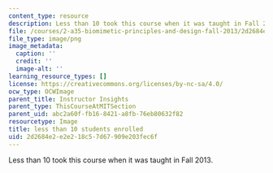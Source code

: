 ```yaml
---
content_type: resource
description: Less than 10 took this course when it was taught in Fall 2013.
file: /courses/2-a35-biomimetic-principles-and-design-fall-2013/2d2684e2e2e218c57d67909e203fec6f_ocwimage.2016-03-24.9923539885
file_type: image/png
image_metadata:
  caption: ''
  credit: ''
  image-alt: ''
learning_resource_types: []
license: https://creativecommons.org/licenses/by-nc-sa/4.0/
ocw_type: OCWImage
parent_title: Instructor Insights
parent_type: ThisCourseAtMITSection
parent_uid: abc2a60f-fb16-8421-a8fb-76eb80632f82
resourcetype: Image
title: less than 10 students enrolled
uid: 2d2684e2-e2e2-18c5-7d67-909e203fec6f
---
```

Less than 10 took this course when it was taught in Fall 2013.